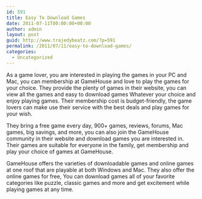 ```yaml
---
id: 591
title: Easy To Download Games
date: 2011-07-11T00:00:00+00:00
author: admin
layout: post
guid: http://www.trajedybeatz.com/?p=591
permalink: /2011/07/11/easy-to-download-games/
categories:
  - Uncategorized
---
```

As a game lover, you are interested in playing the games in your PC and Mac, you can membership at GameHouse and love to play the games for your choice. They provide the plenty of games in their website, you can view all the games and easy to download games Whatever your choice and enjoy playing games. Their membership cost is budget-friendly, the game lovers can make use their service with the best deals and play games for your wish.

They bring a free game every day, 900+ games, reviews, forums, Mac games, big savings, and more, you can also join the GameHouse community in their website and download games you are interested in. Their games are suitable for everyone in the family, get membership and play your choice of games at GameHouse.

GameHouse offers the varieties of downloadable games and online games at one roof that are playable at both Windows and Mac. They also offer the online games for free, You can download games all of your favorite categories like puzzle, classic games and more and get excitement while playing games at any time.